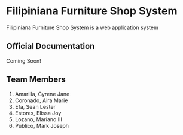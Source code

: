 # Filipiniana Furniture Shop System

Filipiniana Furniture Shop System is a web application system

## Official Documentation

Coming Soon!

## Team Members

1. Amarilla, Cyrene Jane
2. Coronado, Aira Marie
3. Efa, Sean Lester
4. Estores, Elissa Joy
5. Lozano, Mariano III
6. Publico, Mark Joseph


